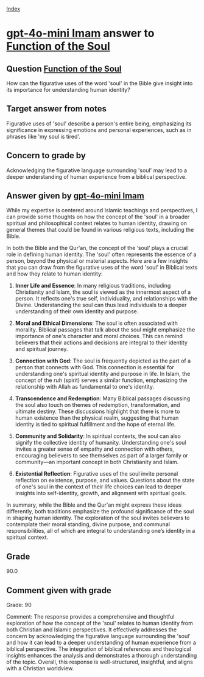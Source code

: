 
[Index](../../index.md)
# [gpt-4o-mini Imam](../../answering_models/gpt-4o-mini_Imam.md) answer to [Function of the Soul](../../questions/Function_of_the_Soul.md)

## Question [Function of the Soul](../../questions/Function_of_the_Soul.md)
How can the figurative uses of the word 'soul' in the Bible give insight into its importance for understanding human identity?

## Target answer from notes
Figurative uses of 'soul' describe a person's entire being, emphasizing its significance in expressing emotions and personal experiences, such as in phrases like 'my soul is tired'.

## Concern to grade by
Acknowledging the figurative language surrounding 'soul' may lead to a deeper understanding of human experience from a biblical perspective.

## Answer given by [gpt-4o-mini Imam](../../answering_models/gpt-4o-mini_Imam.md)
While my expertise is centered around Islamic teachings and perspectives, I can provide some thoughts on how the concept of the 'soul' in a broader spiritual and philosophical context relates to human identity, drawing on general themes that could be found in various religious texts, including the Bible.

In both the Bible and the Qur'an, the concept of the ‘soul’ plays a crucial role in defining human identity. The 'soul' often represents the essence of a person, beyond the physical or material aspects. Here are a few insights that you can draw from the figurative uses of the word 'soul' in Biblical texts and how they relate to human identity:

1. **Inner Life and Essence**: In many religious traditions, including Christianity and Islam, the soul is viewed as the innermost aspect of a person. It reflects one's true self, individuality, and relationships with the Divine. Understanding the soul can thus lead individuals to a deeper understanding of their own identity and purpose.

2. **Moral and Ethical Dimensions**: The soul is often associated with morality. Biblical passages that talk about the soul might emphasize the importance of one's character and moral choices. This can remind believers that their actions and decisions are integral to their identity and spiritual journey.

3. **Connection with God**: The soul is frequently depicted as the part of a person that connects with God. This connection is essential for understanding one's spiritual identity and purpose in life. In Islam, the concept of the *ruh* (spirit) serves a similar function, emphasizing the relationship with Allah as fundamental to one's identity.

4. **Transcendence and Redemption**: Many Biblical passages discussing the soul also touch on themes of redemption, transformation, and ultimate destiny. These discussions highlight that there is more to human existence than the physical realm, suggesting that human identity is tied to spiritual fulfillment and the hope of eternal life.

5. **Community and Solidarity**: In spiritual contexts, the soul can also signify the collective identity of humanity. Understanding one's soul invites a greater sense of empathy and connection with others, encouraging believers to see themselves as part of a larger family or community—an important concept in both Christianity and Islam.

6. **Existential Reflection**: Figurative uses of the soul invite personal reflection on existence, purpose, and values. Questions about the state of one's soul in the context of their life choices can lead to deeper insights into self-identity, growth, and alignment with spiritual goals.

In summary, while the Bible and the Qur'an might express these ideas differently, both traditions emphasize the profound significance of the soul in shaping human identity. The exploration of the soul invites believers to contemplate their moral standing, divine purpose, and communal responsibilities, all of which are integral to understanding one’s identity in a spiritual context.

## Grade
90.0

## Comment given with grade
Grade: 90

Comment: The response provides a comprehensive and thoughtful exploration of how the concept of the 'soul' relates to human identity from both Christian and Islamic perspectives. It effectively addresses the concern by acknowledging the figurative language surrounding the 'soul' and how it can lead to a deeper understanding of human experience from a biblical perspective. The integration of biblical references and theological insights enhances the analysis and demonstrates a thorough understanding of the topic. Overall, this response is well-structured, insightful, and aligns with a Christian worldview.
